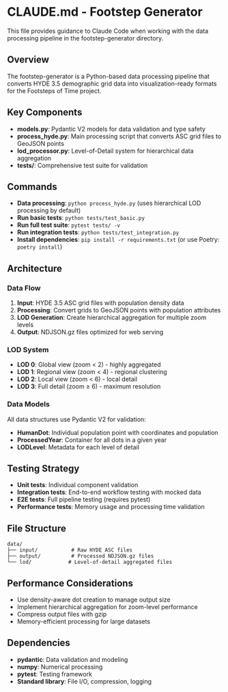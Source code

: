 # CLAUDE.md - Footstep Generator

This file provides guidance to Claude Code when working with the data processing pipeline in the footstep-generator directory.

## Overview
The footstep-generator is a Python-based data processing pipeline that converts HYDE 3.5 demographic grid data into visualization-ready formats for the Footsteps of Time project.

## Key Components
- **models.py**: Pydantic V2 models for data validation and type safety
- **process_hyde.py**: Main processing script that converts ASC grid files to GeoJSON points
- **lod_processor.py**: Level-of-Detail system for hierarchical data aggregation
- **tests/**: Comprehensive test suite for validation

## Commands
- **Data processing**: `python process_hyde.py` (uses hierarchical LOD processing by default)
- **Run basic tests**: `python tests/test_basic.py`
- **Run full test suite**: `pytest tests/ -v`
- **Run integration tests**: `python tests/test_integration.py`
- **Install dependencies**: `pip install -r requirements.txt` (or use Poetry: `poetry install`)

## Architecture

### Data Flow
1. **Input**: HYDE 3.5 ASC grid files with population density data
2. **Processing**: Convert grids to GeoJSON points with population attributes
3. **LOD Generation**: Create hierarchical aggregation for multiple zoom levels
4. **Output**: NDJSON.gz files optimized for web serving

### LOD System
- **LOD 0**: Global view (zoom < 2) - highly aggregated
- **LOD 1**: Regional view (zoom < 4) - regional clustering  
- **LOD 2**: Local view (zoom < 6) - local detail
- **LOD 3**: Full detail (zoom ≥ 6) - maximum resolution

### Data Models
All data structures use Pydantic V2 for validation:
- **HumanDot**: Individual population point with coordinates and population
- **ProcessedYear**: Container for all dots in a given year
- **LODLevel**: Metadata for each level of detail

## Testing Strategy
- **Unit tests**: Individual component validation
- **Integration tests**: End-to-end workflow testing with mocked data
- **E2E tests**: Full pipeline testing (requires pytest)
- **Performance tests**: Memory usage and processing time validation

## File Structure
```
data/
├── input/           # Raw HYDE ASC files
├── output/          # Processed NDJSON.gz files
└── lod/            # Level-of-detail aggregated files
```

## Performance Considerations
- Use density-aware dot creation to manage output size
- Implement hierarchical aggregation for zoom-level performance
- Compress output files with gzip
- Memory-efficient processing for large datasets

## Dependencies
- **pydantic**: Data validation and modeling
- **numpy**: Numerical processing
- **pytest**: Testing framework
- **Standard library**: File I/O, compression, logging